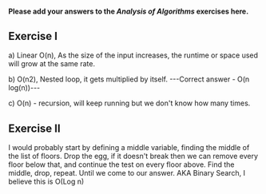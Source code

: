 #### Please add your answers to the ***Analysis of  Algorithms*** exercises here.

## Exercise I

a) Linear O(n), As the size of the input increases, the runtime or space used will grow at the same rate.


b) O(n2), Nested loop, it gets multiplied by itself.
---Correct answer - O(n log(n))---


c) O(n) - recursion, will keep running but we don't know how many times.

## Exercise II

I would probably start by defining a middle variable, finding the middle of the list of floors. Drop the egg, if it doesn't break then we can remove every floor below that, and continue the test on every floor above. Find the middle, drop, repeat. Until we come to our answer. AKA Binary Search, I believe this is O(Log n) 
